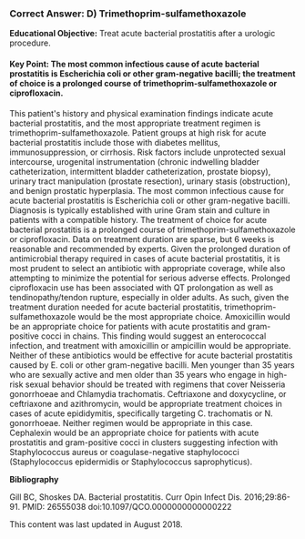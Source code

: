 
### Correct Answer: D) Trimethoprim-sulfamethoxazole 

**Educational Objective:** Treat acute bacterial prostatitis after a urologic procedure.

#### **Key Point:** The most common infectious cause of acute bacterial prostatitis is Escherichia coli or other gram-negative bacilli; the treatment of choice is a prolonged course of trimethoprim-sulfamethoxazole or ciprofloxacin.

This patient's history and physical examination findings indicate acute bacterial prostatitis, and the most appropriate treatment regimen is trimethoprim-sulfamethoxazole. Patient groups at high risk for acute bacterial prostatitis include those with diabetes mellitus, immunosuppression, or cirrhosis. Risk factors include unprotected sexual intercourse, urogenital instrumentation (chronic indwelling bladder catheterization, intermittent bladder catheterization, prostate biopsy), urinary tract manipulation (prostate resection), urinary stasis (obstruction), and benign prostatic hyperplasia. The most common infectious cause for acute bacterial prostatitis is Escherichia coli or other gram-negative bacilli. Diagnosis is typically established with urine Gram stain and culture in patients with a compatible history. The treatment of choice for acute bacterial prostatitis is a prolonged course of trimethoprim-sulfamethoxazole or ciprofloxacin. Data on treatment duration are sparse, but 6 weeks is reasonable and recommended by experts. Given the prolonged duration of antimicrobial therapy required in cases of acute bacterial prostatitis, it is most prudent to select an antibiotic with appropriate coverage, while also attempting to minimize the potential for serious adverse effects. Prolonged ciprofloxacin use has been associated with QT prolongation as well as tendinopathy/tendon rupture, especially in older adults. As such, given the treatment duration needed for acute bacterial prostatitis, trimethoprim-sulfamethoxazole would be the most appropriate choice.
Amoxicillin would be an appropriate choice for patients with acute prostatitis and gram-positive cocci in chains. This finding would suggest an enterococcal infection, and treatment with amoxicillin or ampicillin would be appropriate. Neither of these antibiotics would be effective for acute bacterial prostatitis caused by E. coli or other gram-negative bacilli.
Men younger than 35 years who are sexually active and men older than 35 years who engage in high-risk sexual behavior should be treated with regimens that cover Neisseria gonorrhoeae and Chlamydia trachomatis. Ceftriaxone and doxycycline, or ceftriaxone and azithromycin, would be appropriate treatment choices in cases of acute epididymitis, specifically targeting C. trachomatis or N. gonorrhoeae. Neither regimen would be appropriate in this case.
Cephalexin would be an appropriate choice for patients with acute prostatitis and gram-positive cocci in clusters suggesting infection with Staphylococcus aureus or coagulase-negative staphylococci (Staphylococcus epidermidis or Staphylococcus saprophyticus).

**Bibliography**

Gill BC, Shoskes DA. Bacterial prostatitis. Curr Opin Infect Dis. 2016;29:86-91. PMID: 26555038 doi:10.1097/QCO.0000000000000222

This content was last updated in August 2018.